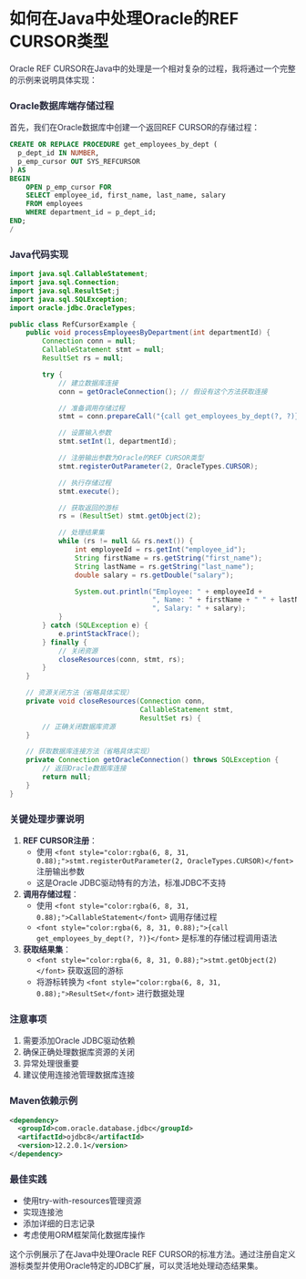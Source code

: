 # 如何在Java中处理Oracle的REF CURSOR类型

<font style="color:rgba(6, 8, 31, 0.88);">Oracle REF CURSOR在Java中的处理是一个相对复杂的过程，我将通过一个完整的示例来说明具体实现：</font>

### <font style="color:rgba(6, 8, 31, 0.88);">Oracle数据库端存储过程</font>
<font style="color:rgba(6, 8, 31, 0.88);">首先，我们在Oracle数据库中创建一个返回REF CURSOR的存储过程：</font>

```sql
CREATE OR REPLACE PROCEDURE get_employees_by_dept (  
  p_dept_id IN NUMBER,   
  p_emp_cursor OUT SYS_REFCURSOR  
) AS   
BEGIN  
    OPEN p_emp_cursor FOR  
    SELECT employee_id, first_name, last_name, salary  
    FROM employees  
    WHERE department_id = p_dept_id;  
END;  
/
```

### <font style="color:rgba(6, 8, 31, 0.88);">Java代码实现</font>
```java
import java.sql.CallableStatement;  
import java.sql.Connection;  
import java.sql.ResultSet;j  
import java.sql.SQLException;  
import oracle.jdbc.OracleTypes;  

public class RefCursorExample {  
    public void processEmployeesByDepartment(int departmentId) {  
        Connection conn = null;  
        CallableStatement stmt = null;  
        ResultSet rs = null;  

        try {  
            // 建立数据库连接  
            conn = getOracleConnection(); // 假设有这个方法获取连接  

            // 准备调用存储过程  
            stmt = conn.prepareCall("{call get_employees_by_dept(?, ?)}");  

            // 设置输入参数  
            stmt.setInt(1, departmentId);  

            // 注册输出参数为Oracle的REF CURSOR类型  
            stmt.registerOutParameter(2, OracleTypes.CURSOR);  

            // 执行存储过程  
            stmt.execute();  

            // 获取返回的游标  
            rs = (ResultSet) stmt.getObject(2);  

            // 处理结果集  
            while (rs != null && rs.next()) {  
                int employeeId = rs.getInt("employee_id");  
                String firstName = rs.getString("first_name");  
                String lastName = rs.getString("last_name");  
                double salary = rs.getDouble("salary");  

                System.out.println("Employee: " + employeeId +   
                                   ", Name: " + firstName + " " + lastName +   
                                   ", Salary: " + salary);  
            }  
        } catch (SQLException e) {  
            e.printStackTrace();  
        } finally {  
            // 关闭资源  
            closeResources(conn, stmt, rs);  
        }  
    }  

    // 资源关闭方法（省略具体实现）  
    private void closeResources(Connection conn,   
                                CallableStatement stmt,   
                                ResultSet rs) {  
        // 正确关闭数据库资源  
    }  

    // 获取数据库连接方法（省略具体实现）  
    private Connection getOracleConnection() throws SQLException {  
        // 返回Oracle数据库连接  
        return null;  
    }  
}
```

### <font style="color:rgba(6, 8, 31, 0.88);">关键处理步骤说明</font>
1. **<font style="color:rgba(6, 8, 31, 0.88);">REF CURSOR注册</font>**<font style="color:rgba(6, 8, 31, 0.88);">：</font>
    - <font style="color:rgba(6, 8, 31, 0.88);">使用</font><font style="color:rgba(6, 8, 31, 0.88);"> </font>`<font style="color:rgba(6, 8, 31, 0.88);">stmt.registerOutParameter(2, OracleTypes.CURSOR)</font>`<font style="color:rgba(6, 8, 31, 0.88);"> </font><font style="color:rgba(6, 8, 31, 0.88);">注册输出参数</font>
    - <font style="color:rgba(6, 8, 31, 0.88);">这是Oracle JDBC驱动特有的方法，标准JDBC不支持</font>
2. **<font style="color:rgba(6, 8, 31, 0.88);">调用存储过程</font>**<font style="color:rgba(6, 8, 31, 0.88);">：</font>
    - <font style="color:rgba(6, 8, 31, 0.88);">使用</font><font style="color:rgba(6, 8, 31, 0.88);"> </font>`<font style="color:rgba(6, 8, 31, 0.88);">CallableStatement</font>`<font style="color:rgba(6, 8, 31, 0.88);"> </font><font style="color:rgba(6, 8, 31, 0.88);">调用存储过程</font>
    - `<font style="color:rgba(6, 8, 31, 0.88);">{call get_employees_by_dept(?, ?)}</font>`<font style="color:rgba(6, 8, 31, 0.88);"> </font><font style="color:rgba(6, 8, 31, 0.88);">是标准的存储过程调用语法</font>
3. **<font style="color:rgba(6, 8, 31, 0.88);">获取结果集</font>**<font style="color:rgba(6, 8, 31, 0.88);">：</font>
    - `<font style="color:rgba(6, 8, 31, 0.88);">stmt.getObject(2)</font>`<font style="color:rgba(6, 8, 31, 0.88);"> </font><font style="color:rgba(6, 8, 31, 0.88);">获取返回的游标</font>
    - <font style="color:rgba(6, 8, 31, 0.88);">将游标转换为</font><font style="color:rgba(6, 8, 31, 0.88);"> </font>`<font style="color:rgba(6, 8, 31, 0.88);">ResultSet</font>`<font style="color:rgba(6, 8, 31, 0.88);"> </font><font style="color:rgba(6, 8, 31, 0.88);">进行数据处理</font>

### <font style="color:rgba(6, 8, 31, 0.88);">注意事项</font>
1. <font style="color:rgba(6, 8, 31, 0.88);">需要添加Oracle JDBC驱动依赖</font>
2. <font style="color:rgba(6, 8, 31, 0.88);">确保正确处理数据库资源的关闭</font>
3. <font style="color:rgba(6, 8, 31, 0.88);">异常处理很重要</font>
4. <font style="color:rgba(6, 8, 31, 0.88);">建议使用连接池管理数据库连接</font>

### <font style="color:rgba(6, 8, 31, 0.88);">Maven依赖示例</font>
```xml
<dependency>  
  <groupId>com.oracle.database.jdbc</groupId>  
  <artifactId>ojdbc8</artifactId>  
  <version>12.2.0.1</version>  
</dependency>
```

### <font style="color:rgba(6, 8, 31, 0.88);">最佳实践</font>
+ <font style="color:rgba(6, 8, 31, 0.88);">使用try-with-resources管理资源</font>
+ <font style="color:rgba(6, 8, 31, 0.88);">实现连接池</font>
+ <font style="color:rgba(6, 8, 31, 0.88);">添加详细的日志记录</font>
+ <font style="color:rgba(6, 8, 31, 0.88);">考虑使用ORM框架简化数据库操作</font>

<font style="color:rgba(6, 8, 31, 0.88);">这个示例展示了在Java中处理Oracle REF CURSOR的标准方法。通过注册自定义游标类型并使用Oracle特定的JDBC扩展，可以灵活地处理动态结果集。</font>

